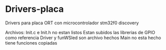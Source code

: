 # Drivers-placa
Drivers para placa ORT con microcontrolador stm32f0 discovery

Archivos:
  Init.c e Init.h no estan listos
  Estan subidos las librerias de GPIO como referencia
  Driver y funWSled son archivo hechos 
  Main no esta hecho tiene funciones copiadas 


